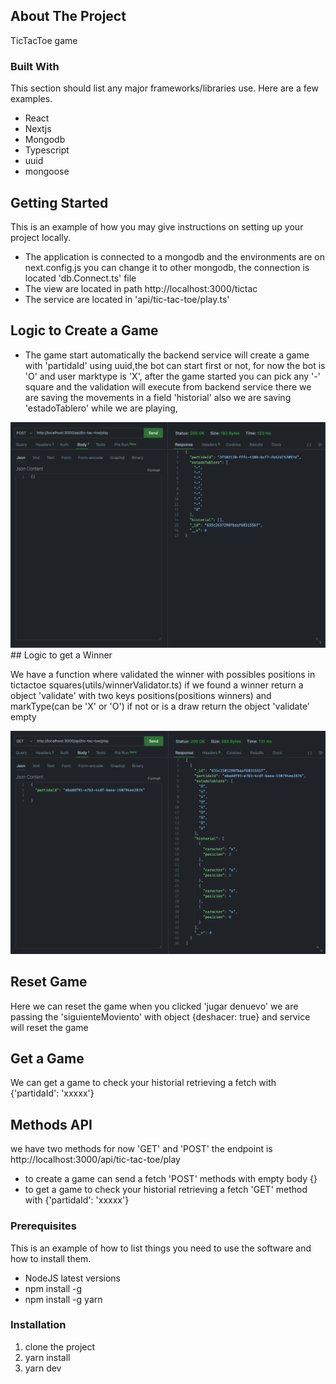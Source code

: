 ## About The Project

TicTacToe game


### Built With

This section should list any major frameworks/libraries use. Here are a few examples.

* React
* Nextjs
* Mongodb
* Typescript
* uuid
* mongoose

## Getting Started

This is an example of how you may give instructions on setting up your project locally.

- The application is connected to a mongodb and the environments are on next.config.js you can change it to other mongodb, the connection is located 'db.Connect.ts' file
- The view are located in path http://localhost:3000/tictac
- The service are located in 'api/tic-tac-toe/play.ts'

## Logic to Create a Game

- The game start automatically the backend service will create a game with 'partidaId' using uuid,the bot can start first or not, for now the bot is 'O' and user marktype is 'X', after the game started you can pick any '-' square and the validation will execute from backend service there we are saving the movements in a field 'historial' also we are saving 'estadoTablero' while we are playing,
<img alt="alt_text" src="screens/create-game.PNG" />
## Logic to get a Winner

We have a function where validated the winner with possibles positions in tictactoe squares(utils/winnerValidator.ts) if we found a winner return a object 'validate' with two keys positions(positions winners) and markType(can be 'X' or 'O') if not or is a draw return the object 'validate' empty

<img alt="alt_text" src="screens/winner-game.PNG" />

## Reset Game

Here we can reset the game when you clicked 'jugar denuevo' we are passing the 'siguienteMoviento' with object {deshacer: true} and service will reset the game

## Get a Game

We can get a game to check your historial retrieving a fetch with {'partidaId': 'xxxxx'}

## Methods API

we have two methods for now 'GET' and 'POST' the endpoint is http://localhost:3000/api/tic-tac-toe/play

- to create a game can send a fetch 'POST' methods with empty body {}
- to get a game to check your historial retrieving a fetch 'GET' method with {'partidaId': 'xxxxx'}

### Prerequisites

This is an example of how to list things you need to use the software and how to install them.

* NodeJS latest versions
* npm install -g
* npm install -g yarn


### Installation

1. clone the project
2. yarn install
3. yarn dev
